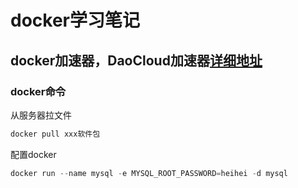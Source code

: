 # docker学习笔记

## docker加速器，DaoCloud加速器[详细地址](https://www.daocloud.io/mirror.html#accelerator-doc)



### docker命令

从服务器拉文件

```powershell
docker pull xxx软件包
```

配置docker

```powershell
docker run --name mysql -e MYSQL_ROOT_PASSWORD=heihei -d mysql
```

